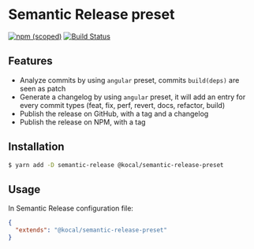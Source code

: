 Semantic Release preset
=======================

[![npm (scoped)](https://img.shields.io/npm/v/@kocal/semantic-release-preset.svg)](https://www.npmjs.com/package/@kocal/semantic-release-preset)
[![Build Status](https://travis-ci.com/Kocal/semantic-release-preset.svg?branch=master)](https://travis-ci.com/Kocal/semantic-release-preset)

## Features

 - Analyze commits by using `angular` preset, commits `build(deps)` are seen as patch 
 - Generate a changelog by using `angular` preset, it will add an entry for every commit types (feat, fix, perf, revert, docs, refactor, build)
 - Publish the release on GitHub, with a tag and a changelog
 - Publish the release on NPM, with a tag

## Installation

```bash
$ yarn add -D semantic-release @kocal/semantic-release-preset
```

## Usage

In Semantic Release configuration file:

```json
{
  "extends": "@kocal/semantic-release-preset"
}
```
